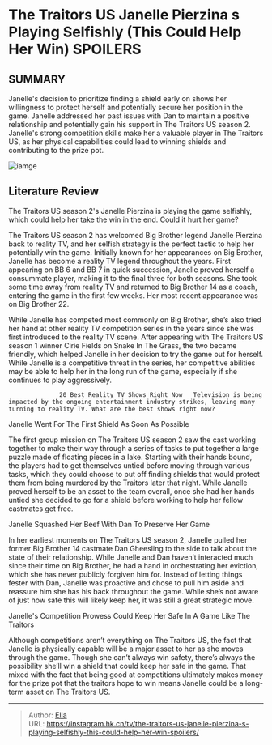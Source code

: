 # The Traitors US Janelle Pierzina s Playing Selfishly (This Could Help Her Win) SPOILERS


## SUMMARY 



  Janelle&#39;s decision to prioritize finding a shield early on shows her willingness to protect herself and potentially secure her position in the game.   Janelle addressed her past issues with Dan to maintain a positive relationship and potentially gain his support in The Traitors US season 2.   Janelle&#39;s strong competition skills make her a valuable player in The Traitors US, as her physical capabilities could lead to winning shields and contributing to the prize pot.  

![iamge](https://static1.srcdn.com/wordpress/wp-content/uploads/2024/01/embargo-1_12-9_05-p-m-et-the-traitors-us_-janelle-pierzina-s-playing-selfishly-this-could-help-her-win-spoilers.jpg)

## Literature Review
The Traitors US season 2&#39;s Janelle Pierzina is playing the game selfishly, which could help her take the win in the end. Could it hurt her game?




The Traitors US season 2 has welcomed Big Brother legend Janelle Pierzina back to reality TV, and her selfish strategy is the perfect tactic to help her potentially win the game. Initially known for her appearances on Big Brother, Janelle has become a reality TV legend throughout the years. First appearing on BB 6 and BB 7 in quick succession, Janelle proved herself a consummate player, making it to the final three for both seasons. She took some time away from reality TV and returned to Big Brother 14 as a coach, entering the game in the first few weeks. Her most recent appearance was on Big Brother 22.




While Janelle has competed most commonly on Big Brother, she’s also tried her hand at other reality TV competition series in the years since she was first introduced to the reality TV scene. After appearing with The Traitors US season 1 winner Cirie Fields on Snake In The Grass, the two became friendly, which helped Janelle in her decision to try the game out for herself. While Janelle is a competitive threat in the series, her competitive abilities may be able to help her in the long run of the game, especially if she continues to play aggressively.

                  20 Best Reality TV Shows Right Now   Television is being impacted by the ongoing entertainment industry strikes, leaving many turning to reality TV. What are the best shows right now?    


 Janelle Went For The First Shield As Soon As Possible 
          




The first group mission on The Traitors US season 2 saw the cast working together to make their way through a series of tasks to put together a large puzzle made of floating pieces in a lake. Starting with their hands bound, the players had to get themselves untied before moving through various tasks, which they could choose to put off finding shields that would protect them from being murdered by the Traitors later that night. While Janelle proved herself to be an asset to the team overall, once she had her hands untied she decided to go for a shield before working to help her fellow castmates get free.



 Janelle Squashed Her Beef With Dan To Preserve Her Game 
          

In her earliest moments on The Traitors US season 2, Janelle pulled her former Big Brother 14 castmate Dan Gheesling to the side to talk about the state of their relationship. While Janelle and Dan haven’t interacted much since their time on Big Brother, he had a hand in orchestrating her eviction, which she has never publicly forgiven him for. Instead of letting things fester with Dan, Janelle was proactive and chose to pull him aside and reassure him she has his back throughout the game. While she’s not aware of just how safe this will likely keep her, it was still a great strategic move.






 Janelle&#39;s Competition Prowess Could Keep Her Safe In A Game Like The Traitors 

 

Although competitions aren’t everything on The Traitors US, the fact that Janelle is physically capable will be a major asset to her as she moves through the game. Though she can’t always win safety, there’s always the possibility she’ll win a shield that could keep her safe in the game. That mixed with the fact that being good at competitions ultimately makes money for the prize pot that the traitors hope to win means Janelle could be a long-term asset on The Traitors US.



---

> Author: [Ella](https://instagram.hk.cn/)  
> URL: https://instagram.hk.cn/tv/the-traitors-us-janelle-pierzina-s-playing-selfishly-this-could-help-her-win-spoilers/  

